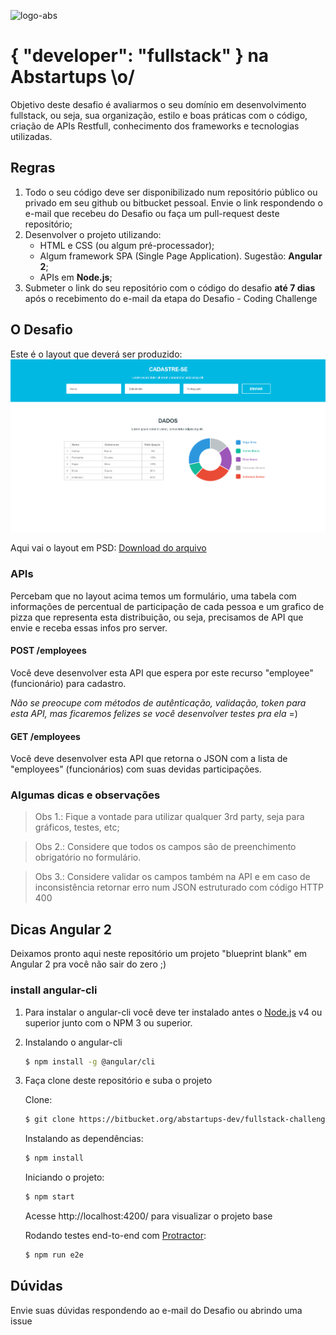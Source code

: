 ![logo-abs](https://abstartups.com.br/wp-content/uploads/2018/08/logo-header-rebranding.png)

# { "developer": "fullstack" } na Abstartups \o/

Objetivo deste desafio é avaliarmos o seu domínio em desenvolvimento fullstack, ou seja, sua organização, estilo e boas práticas com o código, criação de APIs Restfull, conhecimento dos frameworks e tecnologias utilizadas.

## Regras

1. Todo o seu código deve ser disponibilizado num repositório público ou privado em seu github ou bitbucket pessoal. Envie o link respondendo o e-mail que recebeu do Desafio ou faça um pull-request deste repositório;  
2. Desenvolver o projeto utilizando: 
    - HTML e CSS (ou algum pré-processador); 
    - Algum framework SPA (Single Page Application). Sugestão: **Angular 2**;
    - APIs em **Node.js**;
3. Submeter o link do seu repositório com o código do desafio **até 7 dias** após o recebimento do e-mail da etapa do Desafio - Coding Challenge

## O Desafio

Este é o layout que deverá ser produzido:
![layout](layout-onepage.png)

Aqui vai o layout em PSD:
[Download do arquivo](https://bytebucket.org/abstartups-dev/fullstack-challenge/raw/d7487ace491898b5e3cf489d39db2731bca8e4e4/layout-onepage.psd)

### APIs

Percebam que no layout acima temos um formulário, uma tabela com informações de percentual de participação de cada pessoa e um grafico de pizza que representa esta distribuição, ou seja, precisamos de API que envie e receba essas infos pro server.

#### POST /employees

Você deve desenvolver esta API que espera por este recurso "employee" (funcionário) para cadastro.

_Não se preocupe com métodos de autênticação, validação, token para esta API, mas ficaremos felizes se você desenvolver testes pra ela_ =)

#### GET /employees

Você deve desenvolver esta API que retorna o JSON com a lista de "employees" (funcionários) com suas devidas participações.


### Algumas dicas e observações
> Obs 1.: Fique a vontade para utilizar qualquer 3rd party, seja para gráficos, testes, etc;
 
> Obs 2.: Considere que todos os campos são de preenchimento obrigatório no formulário.

> Obs 3.: Considere validar os campos também na API e em caso de inconsistência retornar erro num JSON estruturado com código HTTP 400


## Dicas Angular 2

Deixamos pronto aqui neste repositório um projeto "blueprint blank" em Angular 2 pra você não sair do zero ;)

### install angular-cli
1. Para instalar o angular-cli você deve ter instalado antes o [Node.js](https://nodejs.org/) v4 ou superior junto com o NPM 3 ou superior.

2. Instalando o angular-cli 
    ```sh
    $ npm install -g @angular/cli
    ```

3. Faça clone deste repositório e suba o projeto

    Clone: 
    ```sh
    $ git clone https://bitbucket.org/abstartups-dev/fullstack-challenge.git
    ```
    Instalando as dependências:
    ```sh
    $ npm install
    ```
    Iniciando o projeto:
    ```sh
    $ npm start
    ```
    Acesse http://localhost:4200/ para visualizar o projeto base

    Rodando testes end-to-end com [Protractor](http://www.protractortest.org/):
    ```sh
    $ npm run e2e
    ```

## Dúvidas
Envie suas dúvidas respondendo ao e-mail do Desafio ou abrindo uma issue
